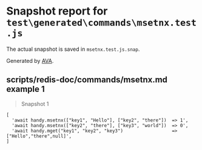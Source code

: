 # Snapshot report for `test\generated\commands\msetnx.test.js`

The actual snapshot is saved in `msetnx.test.js.snap`.

Generated by [AVA](https://ava.li).

## scripts/redis-doc/commands/msetnx.md example 1

> Snapshot 1

    [
      'await handy.msetnx(["key1", "Hello"], ["key2", "there"])  => 1',
      'await handy.msetnx(["key2", "there"], ["key3", "world"])  => 0',
      'await handy.mget("key1", "key2", "key3")                  => ["Hello","there",null]',
    ]
